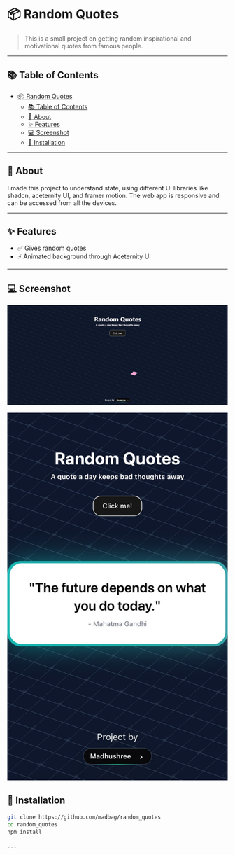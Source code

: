 # 📦 Random Quotes

> This is a small project on getting random inspirational and motivational quotes from famous people. 

---

## 📚 Table of Contents

- [📦 Random Quotes](#-random-quotes)
  - [📚 Table of Contents](#-table-of-contents)
  - [🧠 About](#-about)
  - [✨ Features](#-features)
  - [💻 Screenshot](#-screenshot)
  - [🚀 Installation](#-installation)

---

## 🧠 About

I made this project to understand state, using different UI libraries like shadcn, aceternity UI, and framer motion. The web app is responsive and can be accessed from all the devices. 

---

## ✨ Features

- ✅ Gives random quotes 
- ⚡ Animated background through Aceternity UI

---
## 💻 Screenshot 
![Laptop View](./public/Random%20Quotes.JPG)

![Mobile View](./public/Random%20Quotes_mobile.JPG.jpeg)

## 🚀 Installation

```bash
git clone https://github.com/madbag/random_quotes
cd random_quotes
npm install 

---



